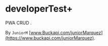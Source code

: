 # developerTest+		
PWA CRUD . 

By `JuniorM` [www.Buckapi.com/juniorMarquez](https://www.buckapi.com/juniorMarquez).
